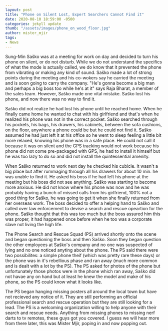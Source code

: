 ```yaml
---
layout: post
title: "Phone on Silent Lost, Expert Searchers Cannot Find it"
date: 2020-08-10 18:59:00 -0500
categories: jekyll update
thumb: "/assets/images/phone_on_wood_floor.jpg"
author: mister_mjir
tags:
- News
---
```


 Sung-Min Saško was at a meeting for work on day and decided to turn his phone on silent, or do not disturb. While we do not understand the specifics of what the
 mode is actually called, we do know that it prevented the phone from vibrating or making any kind of sound. Saško made a lot of strong points during the meeting
 and his co-wokers say he carried the meeting and is soon going to carry the company. "He's gonna become a big man and perhaps a big boss too while he's at it" says
 Raja Bharat, a member of the sales team. However, Saško made one vital mistake. Saško lost his phone, and now there was no way to find it.
 
 Saško did not realize he had lost his phone until he reached home. When he finally came home he wanted to chat with his girlfriend and that's when he realized his
 phone was not in the correct pocket. Saško searched through his pockets, his bags, his drawers, his cabinets, between the sofa cushions, on the floor, anywhere a
 phone could be but he could not find it. Saško assumed he had just left it at his office so he went to sleep feeling a little bit more relaxed, knowing his phone was
 in a safe place. He could not call it because it was on silent and the GPS tracking would not work because his phone did not come pre-packaged with GPS, he had to
 install it himself but he was too lazy to do so and did not install the quintessential amenity.
 
 When Saško returned to work next day he checked his cubicle. It wasn't a big place but after rummaging through all his drawers for about 10 min. he was unable to find
 it. He asked his boss if he had left his phone at the meeting but his boss did not see anything. Saško was starting to become more anxious. He did not know where his
 phone was now and he was probably having a bunch of missed calls from his girlfriend, 100% not a good thing for Saško, he was going to get it when she finally returned
 from her overseas work. The boss decided to offer a helping hand to Saško and called over law enforcement to devise a search and rescue opeartion for the phone. Saško
 thought that this was too much but the boss assured him this was proper, it had happened once before when he too was a corporate slave not living the high life.
 
 The Phone Search and Rescue Squad (PS) arrived shortly onto the scene and began questioning the boss and then Saško. Soon they began question the other employees at
 Saško's company and no one was suspected of lying and no one noticed anyting about the phone. The PS said there were two possibilites: a simple phone theif (which was
 pretty rare these days) or the phone was in it's rebellious phase and ran away (much more common and is dealt with a lot by the PS). The PS asked for photos of the
 phone but unfortunately those photos were in the phone which ran away, Saško did not havae any on hand but at least he knew the model and make of his phone, so the PS
 could know what it looks like.
 
 The PS began hanging missing posters all around the local town but have not recieved any notice of it. They are still performing an official professional search and
 rescue operation but they are still looking for a lead. The PS is a welcoming organization willing to help anyone with their search and rescue needs. Anything from
 missing phones to missing nerf darts to tv remotes, these guys got you covered. I guess we will hear more from there later, this was Mister Mjir, poping in and now
 popping out.
